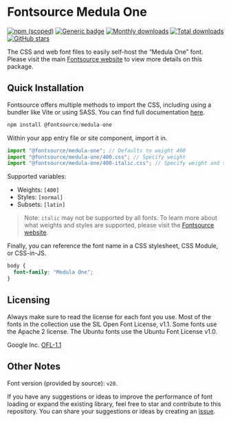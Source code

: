 # Fontsource Medula One

[![npm (scoped)](https://img.shields.io/npm/v/@fontsource/medula-one?color=brightgreen)](https://www.npmjs.com/package/@fontsource/medula-one) [![Generic badge](https://img.shields.io/badge/fontsource-passing-brightgreen)](https://github.com/fontsource/fontsource) [![Monthly downloads](https://badgen.net/npm/dm/@fontsource/medula-one)](https://github.com/fontsource/fontsource) [![Total downloads](https://badgen.net/npm/dt/@fontsource/medula-one)](https://github.com/fontsource/fontsource) [![GitHub stars](https://img.shields.io/github/stars/fontsource/fontsource.svg?style=social&label=Star)](https://github.com/fontsource/fontsource/stargazers)

The CSS and web font files to easily self-host the “Medula One” font. Please visit the main [Fontsource website](https://fontsource.org/fonts/medula-one) to view more details on this package.

## Quick Installation

Fontsource offers multiple methods to import the CSS, including using a bundler like Vite or using SASS. You can find full documentation [here](https://fontsource.org/docs/getting-started/introduction).

```javascript
npm install @fontsource/medula-one
```

Within your app entry file or site component, import it in.

```javascript
import "@fontsource/medula-one"; // Defaults to weight 400
import "@fontsource/medula-one/400.css"; // Specify weight
import "@fontsource/medula-one/400-italic.css"; // Specify weight and style
```

Supported variables:
- Weights: `[400]`
- Styles: `[normal]`
- Subsets: `[latin]`

> Note: `italic` may not be supported by all fonts. To learn more about what weights and styles are supported, please visit the [Fontsource website](https://fontsource.org/fonts/medula-one).

Finally, you can reference the font name in a CSS stylesheet, CSS Module, or CSS-in-JS.

```css
body {
  font-family: "Medula One";
}
```

## Licensing
Always make sure to read the license for each font you use. Most of the fonts in the collection use the SIL Open Font License, v1.1. Some fonts use the Apache 2 license. The Ubuntu fonts use the Ubuntu Font License v1.0.

Google Inc.
[OFL-1.1](http://scripts.sil.org/OFL)

## Other Notes
Font version (provided by source): `v20`.

If you have any suggestions or ideas to improve the performance of font loading or expand the existing library, feel free to star and contribute to this repository. You can share your suggestions or ideas by creating an [issue](https://github.com/fontsource/fontsource/issues).